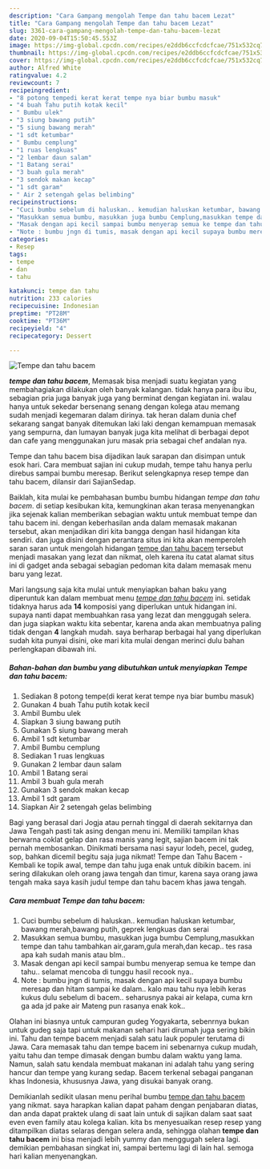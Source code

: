 ```yaml
---
description: "Cara Gampang mengolah Tempe dan tahu bacem Lezat"
title: "Cara Gampang mengolah Tempe dan tahu bacem Lezat"
slug: 3361-cara-gampang-mengolah-tempe-dan-tahu-bacem-lezat
date: 2020-09-04T15:50:45.553Z
image: https://img-global.cpcdn.com/recipes/e2ddb6ccfcdcfcae/751x532cq70/tempe-dan-tahu-bacem-foto-resep-utama.jpg
thumbnail: https://img-global.cpcdn.com/recipes/e2ddb6ccfcdcfcae/751x532cq70/tempe-dan-tahu-bacem-foto-resep-utama.jpg
cover: https://img-global.cpcdn.com/recipes/e2ddb6ccfcdcfcae/751x532cq70/tempe-dan-tahu-bacem-foto-resep-utama.jpg
author: Alfred White
ratingvalue: 4.2
reviewcount: 7
recipeingredient:
- "8 potong tempedi kerat kerat tempe nya biar bumbu masuk"
- "4 buah Tahu putih kotak kecil"
- " Bumbu ulek"
- "3 siung bawang putih"
- "5 siung bawang merah"
- "1 sdt ketumbar"
- " Bumbu cemplung"
- "1 ruas lengkuas"
- "2 lembar daun salam"
- "1 Batang serai"
- "3 buah gula merah"
- "3 sendok makan kecap"
- "1 sdt garam"
- " Air 2 setengah gelas belimbing"
recipeinstructions:
- "Cuci bumbu sebelum di haluskan.. kemudian haluskan ketumbar, bawang merah,bawang putih, geprek lengkuas dan serai"
- "Masukkan semua bumbu, masukkan juga bumbu Cemplung,masukkan tempe dan tahu tambahkan air,garam,gula merah,dan kecap.. tes rasa apa kah sudah manis atau blm.."
- "Masak dengan api kecil sampai bumbu menyerap semua ke tempe dan tahu.. selamat mencoba di tunggu hasil recook nya.."
- "Note : bumbu jngn di tumis, masak dengan api kecil supaya bumbu meresap dan hitam sampai ke dalam.. kalo mau tahu nya lebih keras kukus dulu sebelum di bacem.. seharusnya pakai air kelapa, cuma krn ga ada jd pake air Mateng pun rasanya enak kok.."
categories:
- Resep
tags:
- tempe
- dan
- tahu

katakunci: tempe dan tahu 
nutrition: 233 calories
recipecuisine: Indonesian
preptime: "PT28M"
cooktime: "PT36M"
recipeyield: "4"
recipecategory: Dessert

---
```



![Tempe dan tahu bacem](https://img-global.cpcdn.com/recipes/e2ddb6ccfcdcfcae/751x532cq70/tempe-dan-tahu-bacem-foto-resep-utama.jpg)

<b><i>tempe dan tahu bacem</i></b>, Memasak bisa menjadi suatu kegiatan yang membahagiakan dilakukan oleh banyak kalangan. tidak hanya para ibu ibu, sebagian pria juga banyak juga yang berminat dengan kegiatan ini. walau hanya untuk sekedar bersenang senang dengan kolega atau memang sudah menjadi kegemaran dalam dirinya. tak heran dalam dunia chef sekarang sangat banyak ditemukan laki laki dengan kemampuan memasak yang sempurna, dan lumayan banyak juga kita melihat di berbagai depot dan cafe yang menggunakan juru masak pria sebagai chef andalan nya.

Tempe dan tahu bacem bisa dijadikan lauk sarapan dan disimpan untuk esok hari. Cara membuat sajian ini cukup mudah, tempe tahu hanya perlu direbus sampai bumbu meresap. Berikut selengkapnya resep tempe dan tahu bacem, dilansir dari SajianSedap.

Baiklah, kita mulai ke pembahasan bumbu bumbu hidangan <i>tempe dan tahu bacem</i>. di setiap kesibukan kita, kemungkinan akan terasa menyenangkan jika sejenak kalian memberikan sebagian waktu untuk membuat tempe dan tahu bacem ini. dengan keberhasilan anda dalam memasak makanan tersebut, akan menjadikan diri kita bangga dengan hasil hidangan kita sendiri. dan juga disini dengan perantara situs ini kita akan memperoleh saran saran untuk mengolah hidangan <u>tempe dan tahu bacem</u> tersebut menjadi masakan yang lezat dan nikmat, oleh karena itu catat alamat situs ini di gadget anda sebagai sebagian pedoman kita dalam memasak menu baru yang lezat.


Mari langsung saja kita mulai untuk menyiapkan bahan baku yang diperuntuk kan dalam membuat menu <u><i>tempe dan tahu bacem</i></u> ini. setidak tidaknya harus ada <b>14</b> komposisi yang diperlukan untuk hidangan ini. supaya nanti dapat membuahkan rasa yang lezat dan menggugah selera. dan juga siapkan waktu kita sebentar, karena anda akan membuatnya paling tidak dengan <b>4</b> langkah mudah. saya berharap berbagai hal yang diperlukan sudah kita punyai disini, oke mari kita mulai dengan merinci dulu bahan perlengkapan dibawah ini.

<!--inarticleads1-->

##### Bahan-bahan dan bumbu yang dibutuhkan untuk menyiapkan Tempe dan tahu bacem:

1. Sediakan 8 potong tempe(di kerat kerat tempe nya biar bumbu masuk)
1. Gunakan 4 buah Tahu putih kotak kecil
1. Ambil  Bumbu ulek
1. Siapkan 3 siung bawang putih
1. Gunakan 5 siung bawang merah
1. Ambil 1 sdt ketumbar
1. Ambil  Bumbu cemplung
1. Sediakan 1 ruas lengkuas
1. Gunakan 2 lembar daun salam
1. Ambil 1 Batang serai
1. Ambil 3 buah gula merah
1. Gunakan 3 sendok makan kecap
1. Ambil 1 sdt garam
1. Siapkan  Air 2 setengah gelas belimbing


Bagi yang berasal dari Jogja atau pernah tinggal di daerah sekitarnya dan Jawa Tengah pasti tak asing dengan menu ini. Memiliki tampilan khas berwarna coklat gelap dan rasa manis yang legit, sajian bacem ini tak pernah membosankan. Dinikmati bersama nasi sayur lodeh, pecel, gudeg, sop, bahkan dicemil begitu saja juga nikmat! Tempe dan Tahu Bacem - Kembali ke topik awal, tempe dan tahu juga enak untuk dibikin bacem. ini sering dilakukan oleh orang jawa tengah dan timur, karena saya orang jawa tengah maka saya kasih judul tempe dan tahu bacem khas jawa tengah. 

<!--inarticleads2-->

##### Cara membuat Tempe dan tahu bacem:

1. Cuci bumbu sebelum di haluskan.. kemudian haluskan ketumbar, bawang merah,bawang putih, geprek lengkuas dan serai
1. Masukkan semua bumbu, masukkan juga bumbu Cemplung,masukkan tempe dan tahu tambahkan air,garam,gula merah,dan kecap.. tes rasa apa kah sudah manis atau blm..
1. Masak dengan api kecil sampai bumbu menyerap semua ke tempe dan tahu.. selamat mencoba di tunggu hasil recook nya..
1. Note : bumbu jngn di tumis, masak dengan api kecil supaya bumbu meresap dan hitam sampai ke dalam.. kalo mau tahu nya lebih keras kukus dulu sebelum di bacem.. seharusnya pakai air kelapa, cuma krn ga ada jd pake air Mateng pun rasanya enak kok..


Olahan ini biasnya untuk campuran gudeg Yogyakarta, sebenrnya bukan untuk gudeg saja tapi untuk makanan sehari hari dirumah juga sering bikin ini. Tahu dan tempe bacem menjadi salah satu lauk populer terutama di Jawa. Cara memasak tahu dan tempe bacem ini sebenarnya cukup mudah, yaitu tahu dan tempe dimasak dengan bumbu dalam waktu yang lama. Namun, salah satu kendala membuat makanan ini adalah tahu yang sering hancur dan tempe yang kurang sedap. Bacem terkenal sebagai panganan khas Indonesia, khususnya Jawa, yang disukai banyak orang. 

Demikianlah sedikit ulasan menu perihal bumbu <u>tempe dan tahu bacem</u> yang nikmat. saya harapkan kalian dapat paham dengan penjabaran diatas, dan anda dapat praktek ulang di saat lain untuk di sajikan dalam saat saat even even family atau kolega kalian. kita bs menyesuaikan resep resep yang ditampilkan diatas selaras dengan selera anda, sehingga olahan <b>tempe dan tahu bacem</b> ini bisa menjadi lebih yummy dan menggugah selera lagi. demikian pembahasan singkat ini, sampai bertemu lagi di lain hal. semoga hari kalian menyenangkan.
